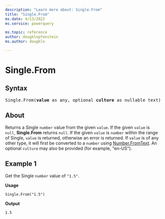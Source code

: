 ```yaml
---
description: "Learn more about: Single.From"
title: "Single.From"
ms.date: 4/13/2022
ms.service: powerquery

ms.topic: reference
author: dougklopfenstein
ms.author: dougklo

---
```

# Single.From

## Syntax

<pre>
Single.From(<b>value</b> as any, optional <b>culture</b> as nullable text) as nullable number
</pre>
  
## About

Returns a Single `number` value from the given `value`. If the given `value` is `null`, **Single.From** returns `null`. If the given `value` is `number` within the range of Single, `value` is returned, otherwise an error is returned. If `value` is of any other type, it will first be converted to a `number` using [Number.FromText](/powerquery-m/number-fromtext). An optional `culture` may also be provided (for example, "en-US").

## Example 1

Get the Single `number` value of `"1.5"`.

**Usage**

```powerquery-m
Single.From("1.5")
```

**Output**

`1.5`
